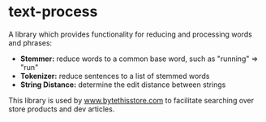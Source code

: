 # text-process
A library which provides functionality for reducing and processing words and phrases:
* **Stemmer:** reduce words to a common base word, such as "running" => "run"
* **Tokenizer:** reduce sentences to a list of stemmed words
* **String Distance:** determine the edit distance between strings

This library is used by www.bytethisstore.com to facilitate searching over store products and dev articles.